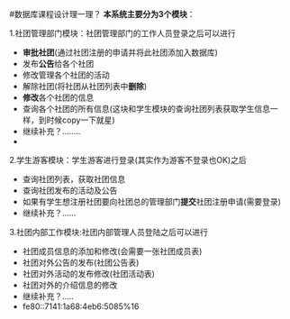 #数据库课程设计理一理？
**本系统主要分为3个模块**：

1.社团管理部门模块：社团管理部门的工作人员登录之后可以进行
-  **审批社团**(通过社团注册的申请并将此社团添加入数据库)
-  发布**公告**给各个社团
-  修改管理各个社团的活动
-  解除社团(将社团从社团列表中**删除**)
-  **修改**各个社团的信息
-  查询各个社团的所有信息(这块和学生模块的查询社团列表获取学生信息一样，到时候copy一下就星)
-  继续补充？........
-  
2.学生游客模块：学生游客进行登录(其实作为游客不登录也OK)之后
- 查询社团列表，获取社团信息
- 查询社团发布的活动及公告
- 如果有学生想注册社团要向社团总的管理部门**提交**社团注册申请(需要登录)
- 继续补充？......

3.社团内部工作模块:社团内部管理人员登陆之后可以进行
- 社团成员信息的添加和修改(会需要一张社团成员表)
- 社团对外公告的发布(社团公告表)
- 社团对外活动的发布修改(社团活动表)
- 社团对外的介绍信息的修改
- 继续补充？.....
- fe80::7141:1a68:4eb6:5085%16